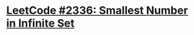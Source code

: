 # [LeetCode #2336: Smallest Number in Infinite Set](https://leetcode.com/problems/smallest-number-in-infinite-set/)

